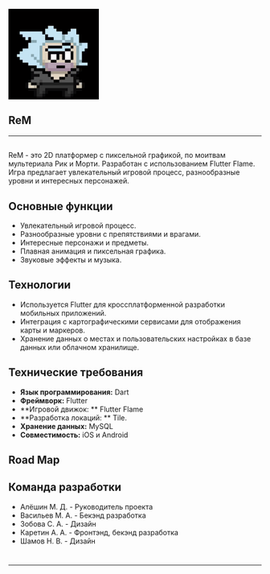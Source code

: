<p> <img align = "center" alt = "gif" src = "https://github.com/lil-nas-why/flutter_games/blob/main/animation.gif" widht = "1000" height = "180"/> </p>

## ReM
***
## 
ReM - это 2D платформер с пиксельной графикой, по моитвам мультериала Рик и Морти. Разработан с использованием Flutter Flame. Игра предлагает увлекательный игровой процесс, разнообразные уровни и интересных персонажей.
## Основные функции

- Увлекательный игровой процесс.
- Разнообразные уровни с препятствиями и врагами.
- Интересные персонажи и предметы.
- Плавная анимация и пиксельная графика.
- Звуковые эффекты и музыка.

## Технологии

- Используется Flutter для кроссплатформенной разработки мобильных приложений.
- Интеграция с картографическими сервисами для отображения карты и маркеров.
- Хранение данных о местах и пользовательских настройках в базе данных или облачном хранилище.
  
## Технические требования

- **Язык программирования:** Dart
- **Фреймворк:** Flutter
- **Игровой движок: ** Flutter Flame
- **Разработка локаций: ** Tile.
- **Хранение данных:** MySQL
- **Совместимость:** iOS и Android

## Road Map
  
## Команда разработки

- Алёшин М. Д. - Руководитель проекта
- Васильев М. A. - Бекэнд разработка
- Зобова С. A. - Дизайн
- Каретин А. А. - Фронтэнд, бекэнд разработка
- Шамов Н. В. - Дизайн
#
***
